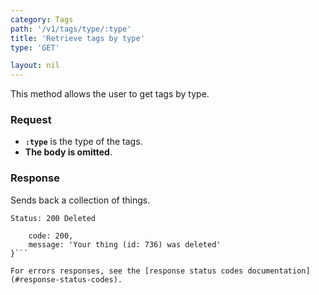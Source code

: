 ```yaml
---
category: Tags
path: '/v1/tags/type/:type'
title: 'Retrieve tags by type'
type: 'GET'

layout: nil
---
```


This method allows the user to get tags by type.

### Request

* **`:type`** is the type of the tags.
* **The body is omitted**.

### Response

Sends back a collection of things.

```Status: 200 Deleted```
```{
    code: 200,
    message: 'Your thing (id: 736) was deleted'
}```

For errors responses, see the [response status codes documentation](#response-status-codes).